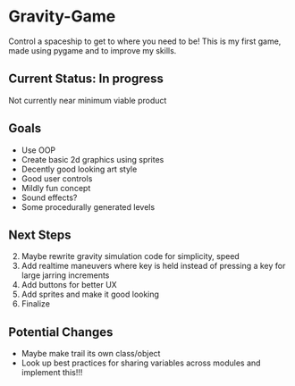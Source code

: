 # Gravity-Game
Control a spaceship to get to where you need to be! This is my first game, made using pygame and to improve my skills.

## Current Status: In progress
Not currently near minimum viable product

## Goals
- Use OOP
- Create basic 2d graphics using sprites
- Decently good looking art style
- Good user controls
- Mildly fun concept
- Sound effects?
- Some procedurally generated levels

## Next Steps
2. Maybe rewrite gravity simulation code for simplicity, speed
3. Add realtime maneuvers where key is held instead of pressing a key for large jarring increments
3. Add buttons for better UX
2. Add sprites and make it good looking
3. Finalize

## Potential Changes
- Maybe make trail its own class/object
- Look up best practices for sharing variables across modules and implement this!!!
